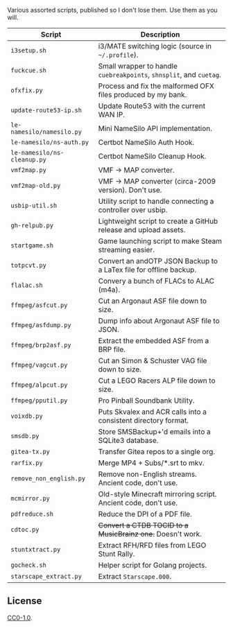 
Various assorted scripts, published so I don't lose them. Use them as you will.

| Script                      | Description                                                         |
|-----------------------------|---------------------------------------------------------------------|
| `i3setup.sh`                | i3/MATE switching logic (source in `~/.profile`).                   |
| `fuckcue.sh`                | Small wrapper to handle `cuebreakpoints`, `shnsplit`, and `cuetag`. |
| `ofxfix.py`                 | Process and fix the malformed OFX files produced by my bank.        |
| `update-route53-ip.sh`      | Update Route53 with the current WAN IP.                             |
| `le-namesilo/namesilo.py`   | Mini NameSilo API implementation.                                   |
| `le-namesilo/ns-auth.py`    | Certbot NameSilo Auth Hook.                                         |
| `le-namesilo/ns-cleanup.py` | Certbot NameSilo Cleanup Hook.                                      |
| `vmf2map.py`                | VMF -> MAP converter.                                               |
| `vmf2map-old.py`            | VMF -> MAP converter (circa-2009 version). Don't use.               |
| `usbip-util.sh`             | Utility script to handle connecting a controller over usbip.        |
| `gh-relpub.py`              | Lightweight script to create a GitHub release and upload assets.    |
| `startgame.sh`              | Game launching script to make Steam streaming easier.               |
| `totpcvt.py`                | Convert an andOTP JSON Backup to a LaTex file for offline backup.   |
| `flalac.sh`                 | Convery a bunch of FLACs to ALAC (m4a).                             |
| `ffmpeg/asfcut.py`          | Cut an Argonaut ASF file down to size.                              |
| `ffmpeg/asfdump.py`         | Dump info about Argonaut ASF file to JSON.                          |
| `ffmpeg/brp2asf.py`         | Extract the embedded ASF from a BRP file.                           |
| `ffmpeg/vagcut.py`          | Cut an Simon & Schuster VAG file down to size.                      |
| `ffmpeg/alpcut.py`          | Cut a LEGO Racers ALP file down to size.                            |
| `ffmpeg/pputil.py`          | Pro Pinball Soundbank Utility.                                      |
| `voixdb.py`                 | Puts Skvalex and ACR calls into a consistent directory format.      |
| `smsdb.py`                  | Store SMSBackup+'d emails into a SQLite3 database.                  |
| `gitea-tx.py`               | Transfer Gitea repos to a single org.                               |
| `rarfix.py`                 | Merge MP4 + Subs/*.srt to mkv.                                      |
| `remove_non_english.py`     | Remove non-English streams. Ancient code, don't use.                |
| `mcmirror.py`               | Old-style Minecraft mirroring script. Ancient code, don't use.      |
| `pdfreduce.sh`              | Reduce the DPI of a PDF file.                                       |
| `cdtoc.py`                  | ~~Convert a CTDB TOCID to a MusicBrainz one.~~ Doesn't work.        |
| `stuntxtract.py`            | Extract RFH/RFD files from LEGO Stunt Rally.                        |
| `gocheck.sh`                | Helper script for Golang projects.                                  |
| `starscape_extract.py`      | Extract `Starscape.000`.                                            |

## License

[CC0-1.0](./LICENSE).

